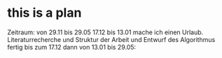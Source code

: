 # this is a plan
Zeitraum: von 29.11 bis 29.05
17.12 bis 13.01 mache ich einen Urlaub.
Literaturrecherche und Struktur der Arbeit und Entwurf des Algorithmus fertig bis zum 17.12
dann von 13.01 bis 29.05:
